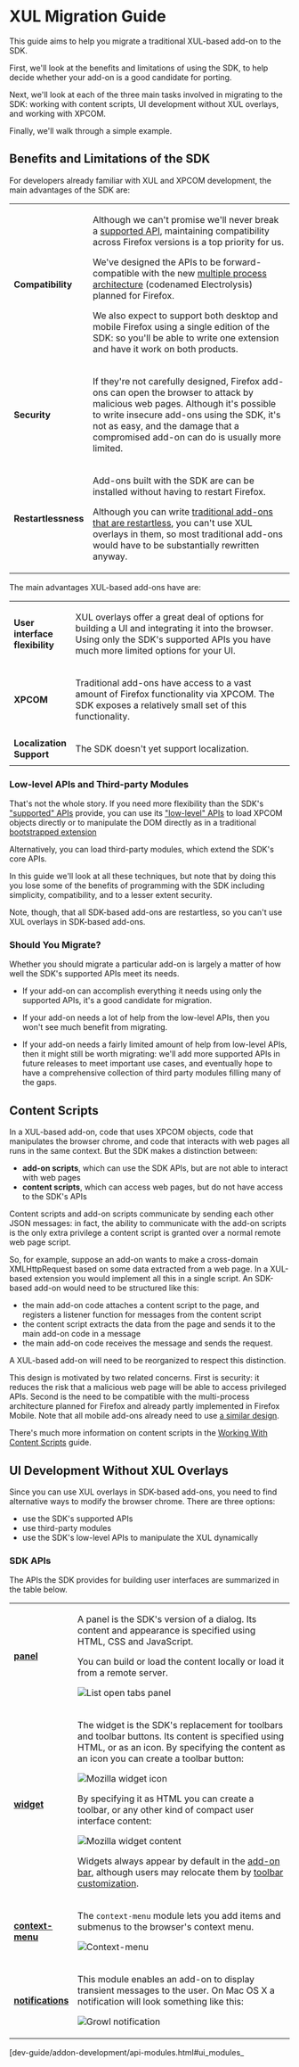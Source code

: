 
# XUL Migration Guide #

This guide aims to help you migrate a traditional XUL-based add-on
to the SDK.

First, we'll look at the benefits and limitations of
using the SDK, to help decide whether your add-on is a good candidate
for porting.

Next, we'll look at each of the three main tasks involved in migrating
to the SDK: working with content scripts, UI development without XUL overlays,
and working with XPCOM.

Finally, we'll walk through a simple example.

## Benefits and Limitations of the SDK ##

For developers already familiar with XUL and XPCOM development, the main
advantages of the SDK are:

<table>
<colgroup>
<col width="20%">
<col width="80%">
</colgroup>
<tr>
<td> <strong><a name="compatibility">Compatibility</a></strong></td>
<td><p>Although we can't promise we'll never break a <a href="packages/addon-kit/addon-kit.html">supported API</a>, maintaining compatibility across Firefox versions is a top priority for us.</p>
<p>We've designed the APIs to be forward-compatible with the new <a href="https://wiki.mozilla.org/Electrolysis/Firefox">multiple process architecture</a> (codenamed Electrolysis) planned for Firefox.</p>
<p>We also expect to support both desktop and mobile Firefox using a single edition of the SDK: so you'll be able to write one extension and have it work on both products.</p></td>
</tr>

<tr>
<td> <strong><a name="security">Security</a></strong></td>
<td><p>If they're not carefully designed, Firefox add-ons can open the browser to attack by malicious web pages. Although it's possible to write insecure add-ons using the SDK, it's not as easy, and the damage that a compromised add-on can do is usually more limited.</p></td>
</tr>

<tr>
<td> <strong><a name="restartlessness">Restartlessness</a></strong></td>
<td><p>Add-ons built with the SDK are can be installed without having to restart Firefox.</p>
<p>Although you can write <a href="https://developer.mozilla.org/en/Extensions/Bootstrapped_extensions">traditional add-ons that are restartless</a>, you can't use XUL overlays in them, so most traditional add-ons would have to be substantially rewritten anyway.</p></td>
</tr>

</table>

The main advantages XUL-based add-ons have are:

<table>
<colgroup>
<col width="20%">
<col width="80%">
</colgroup>
<tr>
<td><strong><a name="ui_flexibility">User interface flexibility</a></strong></td>
<td><p>XUL overlays offer a great deal of options for building a UI and
integrating it into the browser. Using only the SDK's supported APIs you have
much more limited options for your UI.</p></td>
</tr>

<tr>
<td><strong><a name="xpcom_access">XPCOM</a></strong></td>
<td><p>Traditional add-ons have access to a vast amount of Firefox
functionality via XPCOM. The SDK exposes a relatively small set of this
functionality.</p></td>
</tr>

<tr>
<td><strong><a name="localization">Localization Support</a></strong></td>
<td><p>The SDK doesn't yet support localization.</p></td>
</tr>

</table>

### Low-level APIs and Third-party Modules ###

That's not the whole story. If you need more flexibility than the SDK's
["supported" APIs](packages/addon-kit/addon-kit.html) provide, you can
use its ["low-level" APIs](packages/api-utils/api-utils.html) to load
XPCOM objects directly or to manipulate the DOM directly as in a
traditional
<a href="https://developer.mozilla.org/en/Extensions/Bootstrapped_extensions">bootstrapped extension</a>

Alternatively, you can load third-party modules, which extend the SDK's
core APIs.

In this guide we'll look at all these techniques, but note that by
doing this you lose some of the benefits of programming with the SDK
including simplicity, compatibility, and to a lesser extent security.

Note, though, that all SDK-based add-ons are restartless, so you can't
use XUL overlays in SDK-based add-ons.

### Should You Migrate? ###

Whether you should migrate a particular add-on is largely a matter of
how well the SDK's supported APIs meet its needs.

* If your add-on can accomplish everything it needs using only the
supported APIs, it's a good candidate for migration.

* If your add-on needs a lot of help from the low-level APIs, then you
won't see much benefit from migrating.

* If your add-on needs a fairly limited amount of help from low-level
APIs, then it might still be worth migrating: we'll add more supported
APIs in future releases to meet important use cases, and eventually hope
to have a comprehensive collection of third party modules filling many of
the gaps.

## Content Scripts ###

In a XUL-based add-on, code that uses XPCOM objects, code that manipulates
the browser chrome, and code that interacts with web pages all runs in the
same context. But the SDK makes a distinction between:

* **add-on scripts**, which can use the SDK APIs, but are not able to interact
with web pages
* **content scripts**, which can access web pages, but do not have access to the
SDK's APIs

Content scripts and add-on scripts communicate by sending each other JSON
messages: in fact, the ability to communicate with the add-on scripts is the
only extra privilege a content script is granted over a normal remote web
page script.

So, for example, suppose an add-on wants to make a cross-domain XMLHttpRequest
based on some data extracted from a web page. In a XUL-based extension you
would implement all this in a single script. An SDK-based add-on would need
to be structured like this:

* the main add-on code attaches a content script to the page, and registers
a listener function for messages from the content script
* the content script extracts the data from the page and sends it to the
main add-on code in a message
* the main add-on code receives the message and sends the request.

A XUL-based add-on will need to be reorganized to respect this distinction.

This design is motivated by two related concerns. First is security: it
reduces the risk that a malicious web page will be able to access privileged
APIs. Second is the need to be compatible with the multi-process architecture
planned for Firefox and already partly implemented in Firefox Mobile. Note
that all mobile add-ons already need to use
[a similar design](https://wiki.mozilla.org/Mobile/Fennec/Extensions/Electrolysis).

There's much more information on content scripts in the [Working With Content Scripts](dev-guide/addon-development/web-content.html) guide.

## UI Development Without XUL Overlays ##

Since you can use XUL overlays in SDK-based add-ons, you need to find
alternative ways to modify the browser chrome. There are three options:

* use the SDK's supported APIs
* use third-party modules
* use the SDK's low-level APIs to manipulate the XUL dynamically

### SDK APIs ###

The APIs the SDK provides for building user interfaces are summarized in the table below.

<table>
<colgroup>
<col width="20%">
<col width="80%">
</colgroup>
<tr>
<td> <strong><a href="packages/addon-kit/docs/panel.html">panel</a></strong></td>
<td><p>A panel is the SDK's version of a dialog. Its content and appearance
is specified using HTML, CSS and JavaScript.

You can build or load the content locally or load it from a remote server.</p>
<img class="image-center" src="static-files/media/screenshots/modules/panel-tabs-osx.png"
alt="List open tabs panel">
<br>
</td>
</tr>

<tr>
<td> <strong><a href="packages/addon-kit/docs/widget.html">widget</a></strong></td>
<td><p>The widget is the SDK's replacement for toolbars and toolbar buttons.
Its content is specified using HTML, or as an icon. By specifying the content
as an icon you can create a toolbar button:</p>

<img class="image-center" src="static-files/media/screenshots/modules/widget-icon-osx.png"
alt="Mozilla widget icon">
<br>
<p>By specifying it as HTML you can create a toolbar, or any other kind of compact
user interface content:
</p>
<img class="image-center" src="static-files/media/screenshots/modules/widget-content-osx.png"
alt="Mozilla widget content">
<br>

<p>Widgets always appear by default in the
<a href="https://developer.mozilla.org/en/The_add-on_bar">add-on bar</a>, although users may
relocate them by
<a href="http://support.mozilla.com/en-US/kb/how-do-i-customize-toolbars">toolbar customization</a>.
</p>

</td>
</tr>

<tr>
<td> <strong><a href="packages/addon-kit/docs/context-menu.html">context-menu</a></strong></td>
<td><p>The <code>context-menu</code> module lets you add items and submenus to the browser's
context menu.</p>

<img class="image-center" src="static-files/media/screenshots/modules/context-menu-image-osx.png"
alt="Context-menu">
<br>
</td>
</tr>

<tr>
<td> <strong><a href="packages/addon-kit/docs/notifications.html">notifications</a></strong></td>
<td>
<p>This module enables an add-on to display transient messages to the user.
On Mac OS X a notification will look something like this:</p>

<img class="image-center" src="static-files/media/screenshots/modules/notification-growl-osx.png"
alt="Growl notification">
<br>
</td>
</tr>

</table>

[dev-guide/addon-development/api-modules.html#ui_modules_